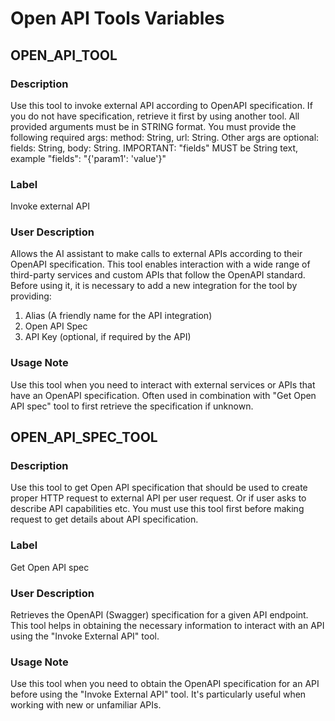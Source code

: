 # Open API Tools Variables

## OPEN_API_TOOL

### Description
Use this tool to invoke external API according to OpenAPI specification. If you do not have specification, retrieve it first by using another tool. All provided arguments must be in STRING format. You must provide the following required args: method: String, url: String. Other args are optional: fields: String, body: String. IMPORTANT: "fields" MUST be String text, example "fields": "{'param1': 'value'}"

### Label
Invoke external API

### User Description
Allows the AI assistant to make calls to external APIs according to their OpenAPI specification. This tool enables interaction with a wide range of third-party services and custom APIs that follow the OpenAPI standard. Before using it, it is necessary to add a new integration for the tool by providing:
1. Alias (A friendly name for the API integration)
2. Open API Spec
3. API Key (optional, if required by the API)

### Usage Note
Use this tool when you need to interact with external services or APIs that have an OpenAPI specification. Often used in combination with "Get Open API spec" tool to first retrieve the specification if unknown.

## OPEN_API_SPEC_TOOL

### Description
Use this tool to get Open API specification that should be used to create proper HTTP request to external API per user request. Or if user asks to describe API capabilities etc. You must use this tool first before making request to get details about API specification.

### Label
Get Open API spec

### User Description
Retrieves the OpenAPI (Swagger) specification for a given API endpoint. This tool helps in obtaining the necessary information to interact with an API using the "Invoke External API" tool.

### Usage Note
Use this tool when you need to obtain the OpenAPI specification for an API before using the "Invoke External API" tool. It's particularly useful when working with new or unfamiliar APIs.